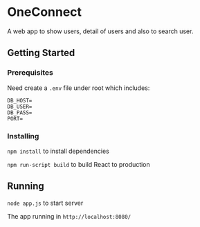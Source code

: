 # OneConnect
A web app to show users, detail of users and also to search user.
## Getting Started

### Prerequisites

Need create a `.env` file under root which includes:
```
DB_HOST=
DB_USER=
DB_PASS=
PORT=
```

### Installing

`npm install` to install dependencies

`npm run-script build` to build React to production

## Running

`node app.js` to start server

The app running in `http://localhost:8080/`
